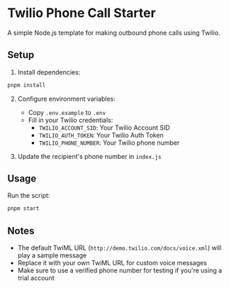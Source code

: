 # Twilio Phone Call Starter

A simple Node.js template for making outbound phone calls using Twilio.

## Setup

1. Install dependencies:

```bash
pnpm install
```

2. Configure environment variables:

   - Copy `.env.example` to `.env`
   - Fill in your Twilio credentials:
     - `TWILIO_ACCOUNT_SID`: Your Twilio Account SID
     - `TWILIO_AUTH_TOKEN`: Your Twilio Auth Token
     - `TWILIO_PHONE_NUMBER`: Your Twilio phone number

3. Update the recipient's phone number in `index.js`

## Usage

Run the script:

```bash
pnpm start
```

## Notes

- The default TwiML URL (`http://demo.twilio.com/docs/voice.xml`) will play a sample message
- Replace it with your own TwiML URL for custom voice messages
- Make sure to use a verified phone number for testing if you're using a trial account
